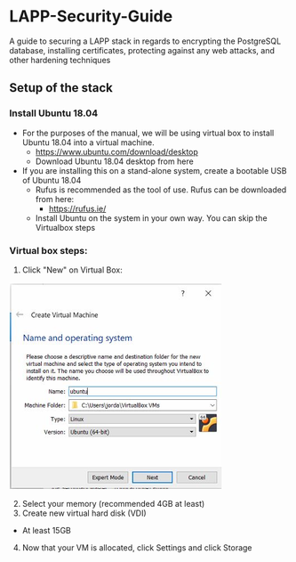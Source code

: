 # LAPP-Security-Guide
A guide to securing a LAPP stack in regards to encrypting the PostgreSQL database, installing certificates, protecting against any web attacks, and other hardening techniques

## Setup of the stack
### Install Ubuntu 18.04	
* For the purposes of the manual, we will be using virtual box to install Ubuntu 18.04 into a virtual machine.
  * https://www.ubuntu.com/download/desktop
  * Download Ubuntu 18.04 desktop from here
* If you are installing this on a stand-alone system, create a bootable USB of Ubuntu 18.04
  * Rufus is recommended as the tool of use. Rufus can be downloaded from here:
    * https://rufus.ie/
  * Install Ubuntu on the system in your own way. You can skip the Virtualbox steps
### Virtual box steps:
1. Click "New" on Virtual Box:

![](screenshots/CreateNewVM.JPG)

2. Select your memory (recommended 4GB at least)
3. Create new virtual hard disk (VDI)
 - At least 15GB
4. Now that your VM is allocated, click Settings and click Storage
